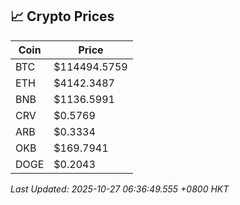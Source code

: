 ## 📈 Crypto Prices

| Coin | Price |
| ---- | ----- |
| BTC | $114494.5759 |
| ETH | $4142.3487 |
| BNB | $1136.5991 |
| CRV | $0.5769 |
| ARB | $0.3334 |
| OKB | $169.7941 |
| DOGE | $0.2043 |

_Last Updated: 2025-10-27 06:36:49.555 +0800 HKT_